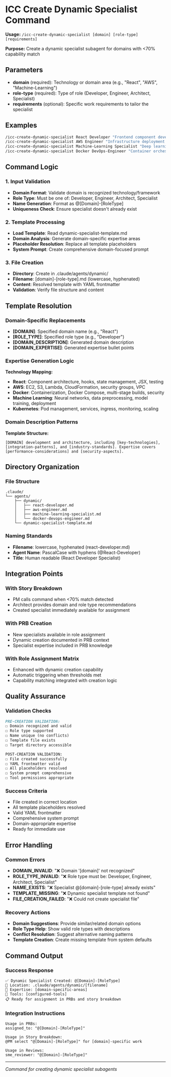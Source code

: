 # ICC Create Dynamic Specialist Command

**Usage:** `/icc-create-dynamic-specialist [domain] [role-type] [requirements]`

**Purpose:** Create a dynamic specialist subagent for domains with <70% capability match

## Parameters

- **domain** (required): Technology or domain area (e.g., "React", "AWS", "Machine-Learning")
- **role-type** (required): Type of role (Developer, Engineer, Architect, Specialist)
- **requirements** (optional): Specific work requirements to tailor the specialist

## Examples

```bash
/icc-create-dynamic-specialist React Developer "Frontend component development with hooks and context"
/icc-create-dynamic-specialist AWS Engineer "Infrastructure deployment and serverless architectures"  
/icc-create-dynamic-specialist Machine-Learning Specialist "Deep learning models and data pipelines"
/icc-create-dynamic-specialist Docker DevOps-Engineer "Container orchestration and deployment automation"
```

## Command Logic

### 1. Input Validation
- **Domain Format**: Validate domain is recognized technology/framework
- **Role Type**: Must be one of: Developer, Engineer, Architect, Specialist
- **Name Generation**: Format as @[Domain]-[RoleType]
- **Uniqueness Check**: Ensure specialist doesn't already exist

### 2. Template Processing
- **Load Template**: Read dynamic-specialist-template.md
- **Domain Analysis**: Generate domain-specific expertise areas
- **Placeholder Resolution**: Replace all template placeholders
- **System Prompt**: Create comprehensive domain-focused prompt

### 3. File Creation
- **Directory**: Create in .claude/agents/dynamic/
- **Filename**: [domain]-[role-type].md (lowercase, hyphenated)
- **Content**: Resolved template with YAML frontmatter
- **Validation**: Verify file structure and content

## Template Resolution

### Domain-Specific Replacements
- **[DOMAIN]**: Specified domain name (e.g., "React")
- **[ROLE_TYPE]**: Specified role type (e.g., "Developer")
- **[DOMAIN_DESCRIPTION]**: Generated domain description
- **[DOMAIN_EXPERTISE]**: Generated expertise bullet points

### Expertise Generation Logic
**Technology Mapping:**
- **React**: Component architecture, hooks, state management, JSX, testing
- **AWS**: EC2, S3, Lambda, CloudFormation, security groups, VPC
- **Docker**: Containerization, Docker Compose, multi-stage builds, security
- **Machine Learning**: Neural networks, data preprocessing, model training, deployment
- **Kubernetes**: Pod management, services, ingress, monitoring, scaling

### Domain Description Patterns
**Template Structure:**
```
[DOMAIN] development and architecture, including [key-technologies], 
[integration-patterns], and [industry-standards]. Expertise covers 
[performance-considerations] and [security-aspects].
```

## Directory Organization

### File Structure
```
.claude/
└── agents/
    ├── dynamic/
    │   ├── react-developer.md
    │   ├── aws-engineer.md
    │   ├── machine-learning-specialist.md
    │   └── docker-devops-engineer.md
    └── dynamic-specialist-template.md
```

### Naming Standards
- **Filename**: lowercase, hyphenated (react-developer.md)
- **Agent Name**: PascalCase with hyphens (@React-Developer)
- **Title**: Human readable (React Developer Specialist)

## Integration Points

### With Story Breakdown
- PM calls command when <70% match detected
- Architect provides domain and role type recommendations
- Created specialist immediately available for assignment

### With PRB Creation
- New specialists available in role assignment
- Dynamic creation documented in PRB context
- Specialist expertise included in PRB knowledge

### With Role Assignment Matrix
- Enhanced with dynamic creation capability
- Automatic triggering when thresholds met
- Capability matching integrated with creation logic

## Quality Assurance

### Validation Checks
```markdown
PRE-CREATION VALIDATION:
☐ Domain recognized and valid
☐ Role type supported
☐ Name unique (no conflicts)
☐ Template file exists
☐ Target directory accessible

POST-CREATION VALIDATION:
☐ File created successfully
☐ YAML frontmatter valid
☐ All placeholders resolved
☐ System prompt comprehensive
☐ Tool permissions appropriate
```

### Success Criteria
- File created in correct location
- All template placeholders resolved
- Valid YAML frontmatter
- Comprehensive system prompt
- Domain-appropriate expertise
- Ready for immediate use

## Error Handling

### Common Errors
- **DOMAIN_INVALID**: "❌ Domain '[domain]' not recognized"
- **ROLE_TYPE_INVALID**: "❌ Role type must be: Developer, Engineer, Architect, Specialist"
- **NAME_EXISTS**: "❌ Specialist @[domain]-[role-type] already exists"
- **TEMPLATE_MISSING**: "❌ Dynamic specialist template not found"
- **FILE_CREATION_FAILED**: "❌ Could not create specialist file"

### Recovery Actions
- **Domain Suggestions**: Provide similar/related domain options
- **Role Type Help**: Show valid role types with descriptions
- **Conflict Resolution**: Suggest alternative naming patterns
- **Template Creation**: Create missing template from system defaults

## Command Output

### Success Response
```
✅ Dynamic Specialist Created: @[Domain]-[RoleType]
📁 Location: .claude/agents/dynamic/[filename]
🎯 Expertise: [domain-specific-areas]
🔧 Tools: [configured-tools]
📋 Ready for assignment in PRBs and story breakdown
```

### Integration Instructions
```
Usage in PRBs:
assigned_to: "@[Domain]-[RoleType]"

Usage in Story Breakdown:
@PM select "@[Domain]-[RoleType]" for [domain]-specific work

Usage in Reviews:
sme_reviewer: "@[Domain]-[RoleType]"
```

---
*Command for creating dynamic specialist subagents*